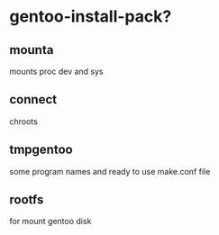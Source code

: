# gentoo-install-pack?

## mounta

mounts proc dev and sys

## connect

chroots

## tmpgentoo

some program names and ready to use make.conf file

## rootfs

for mount gentoo disk
